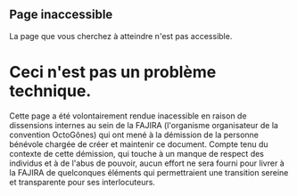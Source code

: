 Page inaccessible
----
La page que vous cherchez à atteindre n'est pas accessible.

# Ceci n'est pas un problème technique.

Cette page a été volontairement rendue inacessible en raison de dissensions internes au sein de la FAJIRA (l'organisme organisateur de la convention OctoGônes) qui ont mené à la démission de la personne bénévole chargée de créer et maintenir ce document.
Compte tenu du contexte de cette démission, qui touche à un manque de respect des individus et à de l'abus de pouvoir, aucun effort ne sera fourni pour livrer à la FAJIRA de quelconques éléments qui permettraient une transition sereine et transparente pour ses interlocuteurs.
